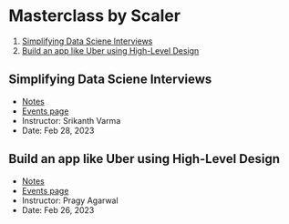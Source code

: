 # Masterclass by Scaler

1. [Simplifying Data Sciene Interviews](#simplifying-data-sciene-interviews)
2. [Build an app like Uber using High-Level Design](#build_app_uber_hld)


## Simplifying Data Sciene Interviews <a name="simplifying-data-sciene-interviews"></a>
- [Notes](./notes/SimplifyDataScienceInterviews.pdf)
- [Events page](https://www.scaler.com/event/simplify-data-science-interviews-101/)
- Instructor: Srikanth Varma
- Date: Feb 28, 2023

## Build an app like Uber using High-Level Design <a name="build_app_uber_hld"></a>
- [Notes](./notes/Scaler_Masterclass___HLD_of_Uber.pdf)
- [Events page](https://www.scaler.com/event/high-level-design-live-project-build-an-uber-101/)
- Instructor: Pragy Agarwal
- Date: Feb 26, 2023
